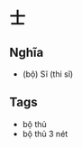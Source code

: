 # 士

## Nghĩa
* (bộ) Sĩ (thi sĩ)

## Tags
* bộ thủ
* bộ thủ 3 nét

<script>window.HANZI_FIELD='士';</script>